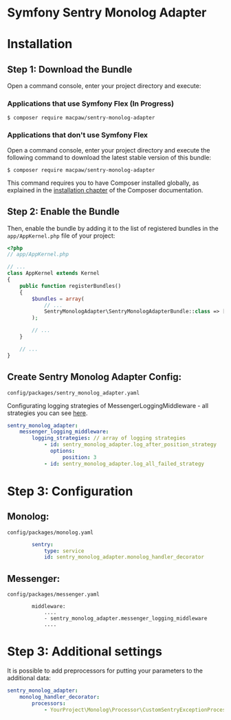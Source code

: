 Symfony Sentry Monolog Adapter
=================================

Installation
============

Step 1: Download the Bundle
----------------------------------
Open a command console, enter your project directory and execute:

###  Applications that use Symfony Flex (In Progress)

```console
$ composer require macpaw/sentry-monolog-adapter
```

### Applications that don't use Symfony Flex

Open a command console, enter your project directory and execute the
following command to download the latest stable version of this bundle:

```console
$ composer require macpaw/sentry-monolog-adapter
```

This command requires you to have Composer installed globally, as explained
in the [installation chapter](https://getcomposer.org/doc/00-intro.md)
of the Composer documentation.

Step 2: Enable the Bundle
----------------------------------
Then, enable the bundle by adding it to the list of registered bundles
in the `app/AppKernel.php` file of your project:

```php
<?php
// app/AppKernel.php

// ...
class AppKernel extends Kernel
{
    public function registerBundles()
    {
        $bundles = array(
            // ...
            SentryMonologAdapter\SentryMonologAdapterBundle::class => ['all' => true],
        );

        // ...
    }

    // ...
}
```

Create Sentry Monolog Adapter Config:
----------------------------------
`config/packages/sentry_monolog_adapter.yaml `

Configurating logging strategies of MessengerLoggingMiddleware - all strategies you can see [here](https://github.com/MacPaw/sentry-monolog-adapter/tree/master/src/Messenger/LoggingStrategy).

```yaml
sentry_monolog_adapter:
    messenger_logging_middleware:
        logging_strategies: // array of logging strategies
            - id: sentry_monolog_adapter.log_after_position_strategy
              options:
                  position: 3
            - id: sentry_monolog_adapter.log_all_failed_strategy

```

Step 3: Configuration
=============

Monolog:
----------------------------------
`config/packages/monolog.yaml `

```yaml
        sentry:
            type: service
            id: sentry_monolog_adapter.monolog_handler_decorator
```


Messenger:
----------------------------------
`config/packages/messenger.yaml `
```
        middleware:
            ....
            - sentry_monolog_adapter.messenger_logging_middleware
            ....
```

Step 3: Additional settings
=============
It is possible to add preprocessors for putting your parameters to the additional data:
```yaml
sentry_monolog_adapter:
    monolog_handler_decorator:
        processors:
            - YourProject\Monolog\Processor\CustomSentryExceptionProcessor
```

